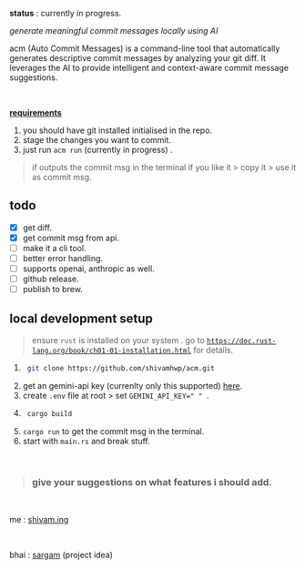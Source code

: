 <b>status</b> : currently in progress.

_generate meaningful commit messages locally using AI_

acm (Auto Commit Messages) is a command-line tool that automatically generates descriptive commit messages by analyzing your git diff. It leverages the AI to provide intelligent and context-aware commit message suggestions.

<br>

<b><u>requirements</u></b>

1. you should have git installed initialised in the repo.
2. stage the changes you want to commit.
3. just run `acm run` (currently in progress) .

> if outputs the commit msg in the terminal if you like it > copy it > use it as commit msg.

## todo

- [x] get diff.
- [x] get commit msg from api.
- [ ] make it a cli tool.
- [ ] better error handling.
- [ ] supports openai, anthropic as well.
- [ ] github release.
- [ ] publish to brew.

## local development setup

> ensure `rust` is installed on your system . go to [`https://doc.rust-lang.org/book/ch01-01-installation.html`](https://doc.rust-lang.org/book/ch01-01-installation.html) for details.

1. ```bash
    git clone https://github.com/shivamhwp/acm.git
   ```
2. get an gemini-api key (currenlty only this supported) [here](https://ai.google.dev/gemini-api/docs/quickstart?lang=rest).
3. create `.env` file at root > set `GEMINI_API_KEY=" " `.
4. ```bash
    cargo build
   ```
5. `cargo run` to get the commit msg in the terminal.
6. start with `main.rs` and break stuff.

<br>

> ### give your suggestions on what features i should add.

<br>

me : [shivam.ing](https://shivam.ing)

<br>

bhai : [sargam](https://x.com/sargampoudel) (project idea)
